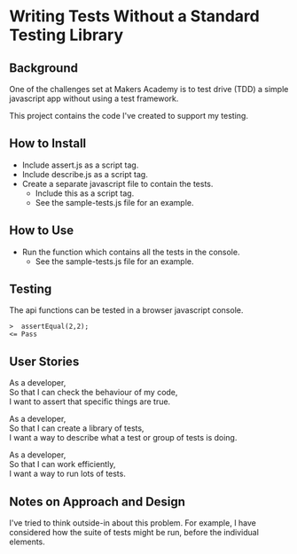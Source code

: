# Writing Tests Without a Standard Testing Library

## Background

One of the challenges set at Makers Academy is to test drive (TDD) a simple javascript app without using a test framework.

This project contains the code I've created to support my testing.

## How to Install

* Include assert.js as a script tag.
* Include describe.js as a script tag.
* Create a separate javascript file to contain the tests.
  * Include this as a script tag.
  * See the sample-tests.js file for an example.

## How to Use

* Run the function which contains all the tests in the console.
  * See the sample-tests.js file for an example.

## Testing

The api functions can be tested in a browser javascript console.

```console
>  assertEqual(2,2);
<= Pass 
```

## User Stories

As a developer,  
So that I can check the behaviour of my code,  
I want to assert that specific things are true.  

As a developer,  
So that I can create a library of tests,  
I want a way to describe what a test or group of tests is doing.  

As a developer,  
So that I can work efficiently,  
I want a way to run lots of tests.  

## Notes on Approach and Design

I've tried to think outside-in about this problem. For example, I have considered how the suite of tests might be run, before the individual elements.